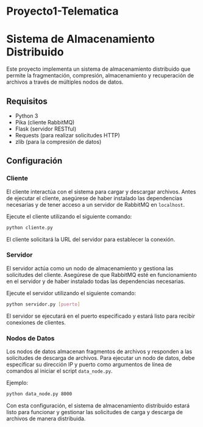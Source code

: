 ﻿# Proyecto1-Telematica
# Sistema de Almacenamiento Distribuido

Este proyecto implementa un sistema de almacenamiento distribuido que permite la fragmentación, compresión, almacenamiento y recuperación de archivos a través de múltiples nodos de datos.

## Requisitos

- Python 3
- Pika (cliente RabbitMQ)
- Flask (servidor RESTful)
- Requests (para realizar solicitudes HTTP)
- zlib (para la compresión de datos)

## Configuración

### Cliente

El cliente interactúa con el sistema para cargar y descargar archivos. Antes de ejecutar el cliente, asegúrese de haber instalado las dependencias necesarias y de tener acceso a un servidor de RabbitMQ en `localhost`.

Ejecute el cliente utilizando el siguiente comando:

```bash
python cliente.py
```

El cliente solicitará la URL del servidor para establecer la conexión.

### Servidor

El servidor actúa como un nodo de almacenamiento y gestiona las solicitudes del cliente. Asegúrese de que RabbitMQ esté en funcionamiento en el servidor y de haber instalado todas las dependencias necesarias.

Ejecute el servidor utilizando el siguiente comando:

```bash
python servidor.py [puerto]
```

El servidor se ejecutará en el puerto especificado y estará listo para recibir conexiones de clientes.

### Nodos de Datos

Los nodos de datos almacenan fragmentos de archivos y responden a las solicitudes de descarga de archivos. Para ejecutar un nodo de datos, debe especificar su dirección IP y puerto como argumentos de línea de comandos al iniciar el script `data_node.py`.

Ejemplo:

```bash
python data_node.py 8000
```

Con esta configuración, el sistema de almacenamiento distribuido estará listo para funcionar y gestionar las solicitudes de carga y descarga de archivos de manera distribuida.
